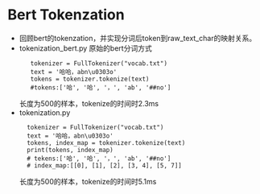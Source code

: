  # Bert Tokenzation
 - 回顾bert的tokenzation，并实现分词后token到raw_text_char的映射关系。
 - tokenization_bert.py 原始的bert分词方式
   ```
      tokenizer = FullTokenizer("vocab.txt")
      text = '哈哈，abn\u0303o'
      tokens = tokenizer.tokenize(text)
      #tokens:['哈', '哈', '，', 'ab', '##no']
   ```
   长度为500的样本，tokenize的时间时2.3ms
 - tokenization.py 
   ```
     tokenizer = FullTokenizer("vocab.txt")
     text = '哈哈，abn\u0303o'
     tokens, index_map = tokenizer.tokenize(text)
     print(tokens, index_map)
     # tekens:['哈', '哈', '，', 'ab', '##no']
     # index_map:[[0], [1], [2], [3, 4], [5, 7]]
   ```
   长度为500的样本，tokenize的时间时5.1ms